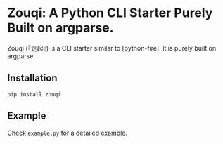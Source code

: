 # Zouqi: A Python CLI Starter Purely Built on argparse.

Zouqi (『走起』) is a CLI starter similar to [python-fire]. It is purely built on argparse.

## Installation

```plain
pip install zouqi
```

## Example

Check `example.py` for a detailed example.
